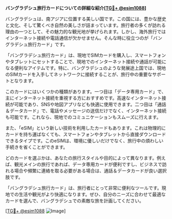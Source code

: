 **バングラデシュ旅行カードについての詳細な紹介[[TG💪+ @esim1088](https://t.me/s/esim1088)]**

バングラデシュは、南アジアに位置する美しい国です。この国には、豊かな歴史と文化、そして驚くべき自然の美しさが詰まっています。旅行者の多くが訪れる理由の一つとして、その魅力的な観光地が挙げられます。しかし、海外旅行ではインターネット接続や電話通信が欠かせません。そんな時に役立つのが「バングラデシュ旅行カード」です。

「バングラデシュ旅行カード」は、現地でSIMカードを購入し、スマートフォンやタブレットにセットすることで、現地でのインターネット接続や通話が可能になる便利なアイテムです。特に、バングラデシュのような発展途上国では、現地のSIMカードを入手してネットワークに接続することが、旅行中の重要なサポートとなります。

このカードにはいくつかの種類があります。一つ目は「データ専用カード」で、主にインターネット接続を重視する方におすすめです。高速なインターネット接続が可能であり、SNSや地図アプリなども快適に使用できます。二つ目は「通話＆データカード」で、電話やメッセージの送信だけでなく、インターネット接続も可能です。これなら、現地でのコミュニケーションもスムーズに行えます。

また、「eSIM」という新しい技術を利用したカードもあります。これは物理的にカードを持ち運ばなくても、スマートフォンやタブレットから直接ダウンロードできるタイプです。このeSIMは、環境に優しいだけでなく、旅行中の煩わしい手続きを省くことができます。

どのカードを選ぶかは、あなたの旅行スタイルや目的によって異なります。例えば、観光メインの旅行であれば、データ専用カードが便利ですし、ビジネスで訪れる場合や頻繁に連絡を取る必要がある場合は、通話＆データカードが良い選択肢です。

「バングラデシュ旅行カード」は、旅行者にとって非常に便利なツールです。現地での生活や観光がより快適になります。ぜひ、自分のニーズに合わせて最適なカードを選んで、バングラデシュでの素敵な旅を計画してください。

[[TG💪+ @esim1088](https://t.me/s/esim1088) ![Image](https://i.postimg.cc/Y0z9fWf4/image.png)]